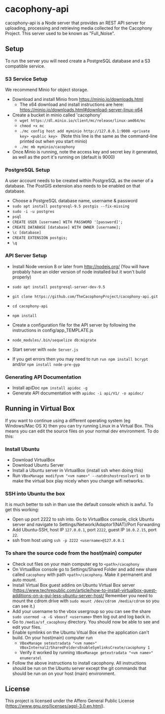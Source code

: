 # cacophony-api

cacophony-api is a Node server that provides an REST API server for
uploading, processing and retrieving media collected for the Cacophony
Project. This server used to be known as "Full_Noise".

## Setup

To run the server you will need create a PostgreSQL database and a S3
compatible service.

### S3 Service Setup

We recommend Minio for object storage.

* Download and install Minio from https://minio.io/downloads.html
  - The x64 download and install instructions are here:
    https://minio.io/downloads.html#download-server-linux-x64
* Create a bucket in minio called 'cacophony'
  - `wget https://dl.minio.io/client/mc/release/linux-amd64/mc`
  - `chmod +x mc`
  - `./mc config host add myminio http://127.0.0.1:9000 <private key> <public key> ` (Note this line is the same as the command-line printed out when you start minio)
  - `./mc mb myminio/cacophony`
* Once Minio is running, note the access key and secret key it
  generated, as well as the port it's running on (default is 9000)


### PostgreSQL Setup

A user account needs to be created within PostgreSQL as the owner of a
database. The PostGIS extension also needs to be enabled on that
database.

* Choose a PostgreSQL database name, username & password
* `sudo apt install postgresql-9.5 postgis --fix-missing`
* `sudo -i -u postgres`
* `psql`
* `CREATE USER [username] WITH PASSWORD '[password]';`
* `CREATE DATABASE [database] WITH OWNER [username];`
* `\c [database]`
* `CREATE EXTENSION postgis;`
* `\q`

### API Server Setup

* Install Node version 8 or later from http://nodejs.org/  (You will have probably have an older version of node installed but it won't build properly)
* `sudo apt install postgresql-server-dev-9.5`

* `git clone https://github.com/TheCacophonyProject/cacophony-api.git`
* `cd cacophony-api`
* `npm install`
* Create a configuration file for the API server by following the instructions in config/app_TEMPLATE.js
* `node_modules/.bin/sequelize db:migrate`
* Start server with `node Server.js`
* If you get errors then you may need to run `run npm install bcrypt` and/or `npm install node-pre-gyp`



### Generating API Documentation

* Install apiDoc `npm install apidoc -g`
* Generate API documentation with `apidoc -i api/V1/ -o apidoc/`


## Running in Virtual Box

If you want to continue using a different operating system (eg Windows/Mac OS X) then you can try running Linux in a Virtual Box.   This means you can edit the source files on your normal dev environment.  To do this:

### Install Ubuntu
* Download VirtualBox
* Download Ubuntu Server
* Install a Ubuntu server in VirtualBox (install ssh when doing this)
* Run `VBoxManage modifyvm "<vm name>" --natdnshostresolver1 on` to make the virtual box play nicely when you change wifi networks.

### SSH into Ubuntu the box 
It is much better to ssh in than use the default console which is awful. To get this working:
*  Open up port 2222 to ssh into.   Go to VirtualBox console, click Ubuntu server and navigate to Settings/Network/Adaptor1(NAT)/Port Forwarding
*  Add Ubuntu-SSH, host IP `127.0.0.1`, port `2222`, guest IP `10.0.2.15`, port `22`. 
*  ssh from host using `ssh -p 2222 <username>@127.0.0.1`

### To share the source code from the host(main) computer
* Check out files on your main computer eg to `<path>/cacophony`
* On VirtualBox console go to Settings/Shared Folder and add new share called `cacophony` with path `<path>/cacophony`.   Make it permanent and auto mount.
* Install Virtual Box guest addins on Ubuntu Virtual Box server (https://www.techrepublic.com/article/how-to-install-virtualbox-guest-additions-on-a-gui-less-ubuntu-server-host/ Remember you need to mount the cdrom drive with `sudo mount /dev/cdrom /media/cdrom` so you can see it.)
* Add your username to the vbox  usergroup so you can see the share `sudo usermod -a -G vboxsf <username>` then log out and log back in.
* Go to `/media/sf_cacophony` directory.  You should now be able to see and edit your files.
* Enable symlinks on the Ubuntu Vitual Box else the application can't build. On your host(main) computer run
  - `VBoxManage setextradata "<vm name>" VBoxInternal2/SharedFoldersEnableSymlinksCreate/cacophony 1`
  - Verify it worked by running `VBoxManage getextradata "<vm name>" enumerate`\
* Follow the above instructions to install cacophony.  All instructions should be run on the Ubuntu server except the git commands that should be run on on your host (main) environment.


## License

This project is licensed under the Affero General Public License
(https://www.gnu.org/licenses/agpl-3.0.en.html).
